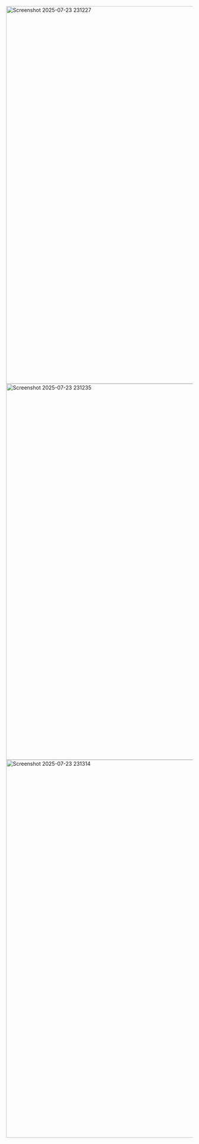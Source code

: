  <img width="1910" height="1016" alt="Screenshot 2025-07-23 231227" src="https://github.com/user-attachments/assets/85d05769-217c-4bdf-a1c4-5c4b7f458764" />
<img width="1916" height="1012" alt="Screenshot 2025-07-23 231235" src="https://github.com/user-attachments/assets/ecab4879-6021-473f-b3c0-a74dd8e8abad" />
<img width="1919" height="1017" alt="Screenshot 2025-07-23 231314" src="https://github.com/user-attachments/assets/50beb8fc-9cbe-4fb8-944c-b9d41d389e61" />
